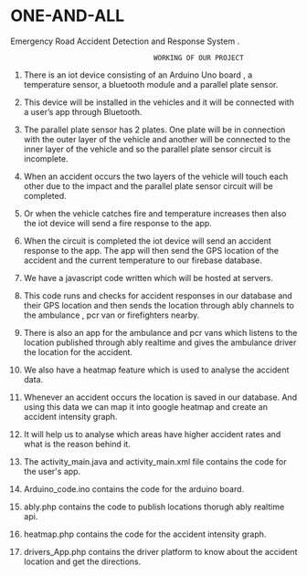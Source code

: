 # ONE-AND-ALL
Emergency Road Accident Detection and Response System .
                 
                                       WORKING OF OUR PROJECT

1)	There is an iot device consisting of an Arduino Uno board , a temperature sensor, a bluetooth module and a parallel plate sensor.

2)	This device will be installed in the vehicles and it will be connected with a user’s app through Bluetooth.

3)	The parallel plate sensor has 2 plates. One plate will be in connection with the outer layer of the vehicle and another will be connected to the inner layer of the vehicle and so the parallel plate sensor circuit is incomplete.

4)	When an accident occurs the two layers of the vehicle will touch each other due to the impact and the parallel plate sensor circuit will be completed.

5)	Or when the vehicle catches fire and temperature increases then also the iot device will send a fire response to the app.

6)	When the circuit is completed the iot device will send an accident response to the app. The app will then send the GPS location of the accident and the current temperature to our firebase database.

7)	We have a javascript code written which will be hosted at servers.

8)	This code runs and checks for accident responses in our database and their GPS location and then sends the location through ably channels to the ambulance , pcr van or firefighters nearby.

9)	There is also an app for the ambulance and pcr vans which listens to the location published through ably realtime and gives the ambulance driver the location for the accident.

10)	We also have a heatmap feature which is used to analyse the accident data.

11)	Whenever an accident occurs the location is saved in our database. And using this data we can map it into google heatmap and create an accident intensity graph.

12)	It will help us to analyse which areas have higher accident rates and what is the reason behind it.

13) The activity_main.java and activity_main.xml file contains the code for the user's app.

14) Arduino_code.ino contains the code for the arduino board.

15) ably.php contains the code to publish locations thorugh ably realtime api.

16) heatmap.php contains the code for the accident intensity graph.  

17) drivers_App.php contains the driver platform to know about the accident location and get the directions.

